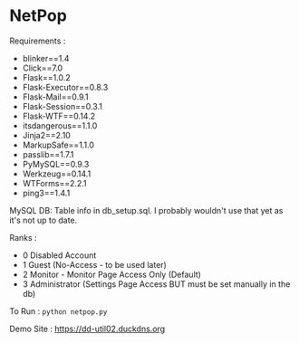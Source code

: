 # NetPop

Requirements : 
  -  blinker==1.4
  -  Click==7.0
  -  Flask==1.0.2
  -  Flask-Executor==0.8.3
  -  Flask-Mail==0.9.1
  -  Flask-Session==0.3.1
  -  Flask-WTF==0.14.2
  -  itsdangerous==1.1.0
  -  Jinja2==2.10
  -  MarkupSafe==1.1.0
  -  passlib==1.7.1
  -  PyMySQL==0.9.3
  -  Werkzeug==0.14.1
  -  WTForms==2.2.1
  -  ping3==1.4.1

MySQL DB:
Table info in db_setup.sql.  I probably wouldn't use that yet as it's not up to date.

Ranks :
 - 0  Disabled Account
 - 1  Guest (No-Access - to be used later)
 - 2  Monitor - Monitor Page Access Only (Default)
 - 3  Administrator (Settings Page Access BUT must be set manually in the db)

 To Run : ``` python netpop.py ```

 Demo Site : https://dd-util02.duckdns.org

 